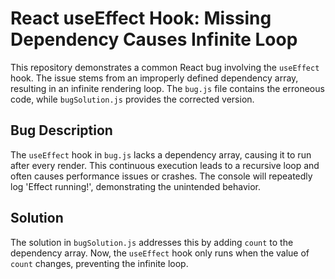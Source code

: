# React useEffect Hook: Missing Dependency Causes Infinite Loop

This repository demonstrates a common React bug involving the `useEffect` hook.  The issue stems from an improperly defined dependency array, resulting in an infinite rendering loop.  The `bug.js` file contains the erroneous code, while `bugSolution.js` provides the corrected version.

## Bug Description

The `useEffect` hook in `bug.js` lacks a dependency array, causing it to run after every render. This continuous execution leads to a recursive loop and often causes performance issues or crashes.  The console will repeatedly log 'Effect running!', demonstrating the unintended behavior.

## Solution

The solution in `bugSolution.js` addresses this by adding `count` to the dependency array. Now, the `useEffect` hook only runs when the value of `count` changes, preventing the infinite loop.
